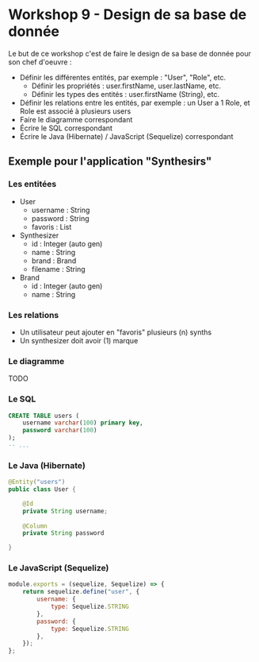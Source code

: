 # Workshop 9 - Design de sa base de donnée

Le but de ce workshop c'est de faire le design de sa base de donnée pour son chef d'oeuvre :

- Définir les différentes entités, par exemple : "User", "Role", etc.
    - Définir les propriétés : user.firstName, user.lastName, etc.
    - Définir les types des entités : user.firstName (String), etc.
- Définir les relations entre les entités, par exemple : un User a 1 Role, et Role est associé à plusieurs users
- Faire le diagramme correspondant
- Écrire le SQL correspondant
- Écrire le Java (Hibernate) / JavaScript (Sequelize) correspondant

## Exemple pour l'application "Synthesirs"

### Les entitées

- User
    - username : String
    - password : String
    - favoris : List<Synthesizer>
- Synthesizer
    - id : Integer (auto gen)
    - name : String
    - brand : Brand
    - filename : String
- Brand
    - id : Integer (auto gen)
    - name : String

### Les relations

- Un utilisateur peut ajouter en "favoris" plusieurs (n) synths
- Un synthesizer doit avoir (1) marque

### Le diagramme

TODO

### Le SQL

```sql
CREATE TABLE users (
    username varchar(100) primary key,
    password varchar(100)
);
-- ...
```

### Le Java (Hibernate)

```java
@Entity("users")
public class User {

    @Id
    private String username;
    
    @Column
    private String password

}
```

### Le JavaScript (Sequelize)

```javascript
module.exports = (sequelize, Sequelize) => {
    return sequelize.define("user", {
        username: {
            type: Sequelize.STRING
        },
        password: {
            type: Sequelize.STRING
        },
    });
};
```
